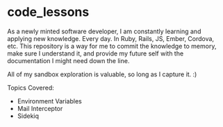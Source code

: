 # code_lessons

As a newly minted software developer, I am constantly learning and applying new knowledge. Every day. In Ruby, Rails, JS, Ember, Cordova, etc. This repository is a way for me to commit the knowledge to memory, make sure I understand it, and provide my future self with the documentation I might need down the line. 

All of my sandbox exploration is valuable, so long as I capture it. :) 

Topics Covered:
- Environment Variables
- Mail Interceptor
- Sidekiq
